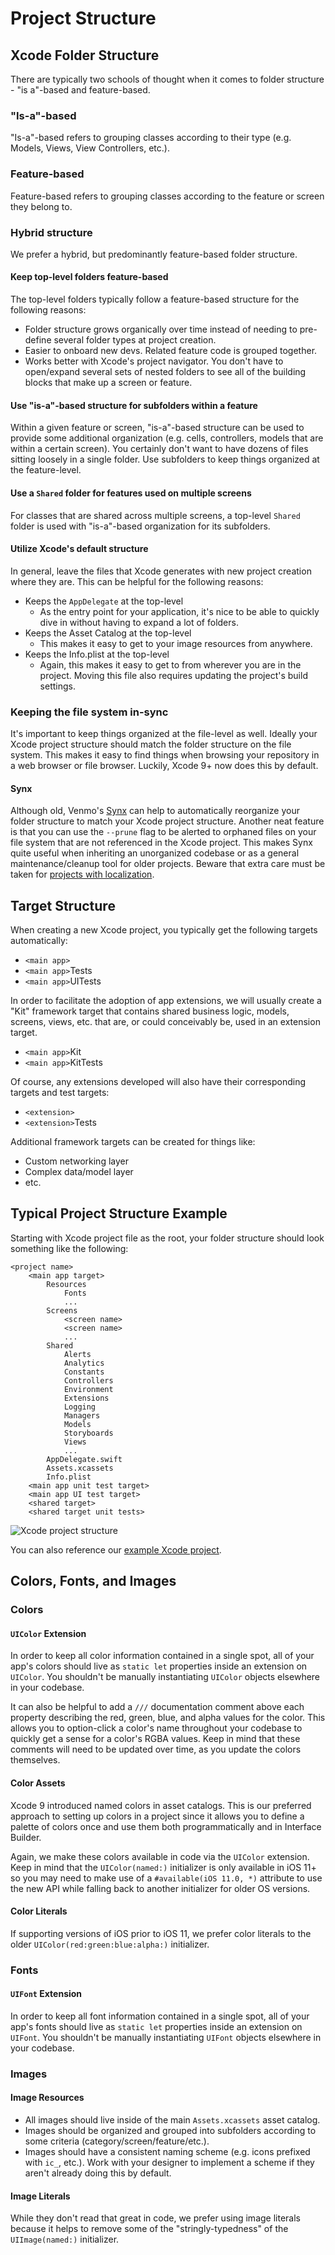 # Project Structure

## Xcode Folder Structure

There are typically two schools of thought when it comes to folder structure - "is a"-based and feature-based.

### "Is-a"-based

"Is-a"-based refers to grouping classes according to their type (e.g. Models, Views, View Controllers, etc.).

### Feature-based

Feature-based refers to grouping classes according to the feature or screen they belong to.

### Hybrid structure

We prefer a hybrid, but predominantly feature-based folder structure.

#### Keep top-level folders feature-based

The top-level folders typically follow a feature-based structure for the following reasons:

* Folder structure grows organically over time instead of needing to pre-define several folder types at project creation.
* Easier to onboard new devs. Related feature code is grouped together.
* Works better with Xcode's project navigator. You don't have to open/expand several sets of nested folders to see all of the building blocks that make up a screen or feature.

#### Use "is-a"-based structure for subfolders within a feature

Within a given feature or screen, "is-a"-based structure can be used to provide some additional organization (e.g. cells, controllers, models that are within a certain screen). You certainly don't want to have dozens of files sitting loosely in a single folder. Use subfolders to keep things organized at the feature-level.

#### Use a `Shared` folder for features used on multiple screens

For classes that are shared across multiple screens, a top-level `Shared` folder is used with "is-a"-based organization for its subfolders.

#### Utilize Xcode's default structure

In general, leave the files that Xcode generates with new project creation where they are. This can be helpful for the following reasons:

* Keeps the `AppDelegate` at the top-level
    * As the entry point for your application, it's nice to be able to quickly dive in without having to expand a lot of folders.
* Keeps the Asset Catalog at the top-level
    * This makes it easy to get to your image resources from anywhere.
* Keeps the Info.plist at the top-level
    * Again, this makes it easy to get to from wherever you are in the project. Moving this file also requires updating the project's build settings.

### Keeping the file system in-sync

It's important to keep things organized at the file-level as well. Ideally your Xcode project structure should match the folder structure on the file system. This makes it easy to find things when browsing your repository in a web browser or file browser. Luckily, Xcode 9+ now does this by default.

#### Synx

Although old, Venmo's [Synx](https://github.com/venmo/synx) can help to automatically reorganize your folder structure to match your Xcode project structure. Another neat feature is that you can use the `--prune` flag to be alerted to orphaned files on your file system that are not referenced in the Xcode project. This makes Synx quite useful when inheriting an unorganized codebase or as a general maintenance/cleanup tool for older projects. Beware that extra care must be taken for [projects with localization](https://github.com/venmo/synx/issues/68).

## Target Structure

When creating a new Xcode project, you typically get the following targets automatically:

* `<main app>`
* `<main app>`Tests
* `<main app>`UITests

In order to facilitate the adoption of app extensions, we will usually create a "Kit" framework target that contains shared business logic, models, screens, views, etc. that are, or could conceivably be, used in an extension target.

* `<main app>`Kit
* `<main app>`KitTests

Of course, any extensions developed will also have their corresponding targets and test targets:

* `<extension>`
* `<extension>`Tests

Additional framework targets can be created for things like:

* Custom networking layer
* Complex data/model layer
* etc.

## Typical Project Structure Example

Starting with Xcode project file as the root, your folder structure should look something like the following:

```
<project name>
    <main app target>
        Resources
            Fonts
            ...
        Screens
            <screen name>
            <screen name>
            ...
        Shared
            Alerts
            Analytics
            Constants
            Controllers
            Environment
            Extensions
            Logging
            Managers
            Models
            Storyboards
            Views
            ...
        AppDelegate.swift
        Assets.xcassets
        Info.plist
    <main app unit test target>
    <main app UI test target>
    <shared target>
    <shared target unit tests>
```

![Xcode project structure](https://github.com/tylermilner/ProjectStructureExample/raw/master/Images/project-structure-example.png)

You can also reference our [example Xcode project](https://github.com/tylermilner/ProjectStructureExample).

## Colors, Fonts, and Images

### Colors

#### `UIColor` Extension

In order to keep all color information contained in a single spot, all of your app's colors should live as `static let` properties inside an extension on `UIColor`. You shouldn't be manually instantiating `UIColor` objects elsewhere in your codebase.

It can also be helpful to add a `///` documentation comment above each property describing the red, green, blue, and alpha values for the color. This allows you to option-click a color's name throughout your codebase to quickly get a sense for a color's RGBA values. Keep in mind that these comments will need to be updated over time, as you update the colors themselves.  

#### Color Assets

Xcode 9 introduced named colors in asset catalogs. This is our preferred approach to setting up colors in a project since it allows you to define a palette of colors once and use them both programmatically and in Interface Builder.

Again, we make these colors available in code via the `UIColor` extension. Keep in mind that the `UIColor(named:)` initializer is only available in iOS 11+ so you may need to make use of a `#available(iOS 11.0, *)` attribute to use the new API while falling back to another initializer for older OS versions.

#### Color Literals

If supporting versions of iOS prior to iOS 11, we prefer color literals to the older `UIColor(red:green:blue:alpha:)` initializer.

### Fonts

#### `UIFont` Extension

In order to keep all font information contained in a single spot, all of your app's fonts should live as `static let` properties inside an extension on `UIFont`. You shouldn't be manually instantiating `UIFont` objects elsewhere in your codebase.

### Images

#### Image Resources

* All images should live inside of the main `Assets.xcassets` asset catalog.
* Images should be organized and grouped into subfolders according to some criteria (category/screen/feature/etc.).
* Images should have a consistent naming scheme (e.g. icons prefixed with `ic_`, etc.). Work with your designer to implement a scheme if they aren't already doing this by default.

#### Image Literals

While they don't read that great in code, we prefer using image literals because it helps to remove some of the "stringly-typedness" of the `UIImage(named:)` initializer.

